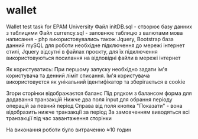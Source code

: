 # wallet
Wallet test task for EPAM University
Файл initDB.sql - створює базу данних з таблицями
Файл currency.sql - заповнює таблицю з валютами
мова написання - php
використовувались також Jquery, Bootstrap
база данний mySQL
для роботи необхідне підключення до мережі інтернет
стилі, Jquery відсутні в файлах проєкту, для їх підключення використовуються посилання на відповідні файли в мережі інтернет

Як користуватись:
При першому запуску необхідно задати ім'я користувача та денний ліміт списання.
Ім'я користувача використовуєтся як унікальний ідентифікатор та зберігається в cookie

Згори сторінки відображаєтся баланс
Під рядком з балансом форма для додавання транзакцій
Нижче два поля input для обрання періоду операцій за певний період
Справа від поля кнопка "Показати" - вона відобразить нижче транзакції за період
За замовченням виводяться всі транзакції під час завантаження сторінки

На виконання роботи було витраченно ≈10 годин
